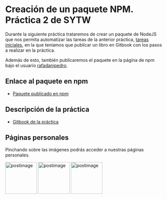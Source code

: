# Creación de un paquete NPM. Práctica 2 de SYTW

Durante la siguiente práctica trataremos de crear un paquete de NodeJS que nos permita automatizar las tareas de la anterior práctica, [tareas iniciales](https://github.com/ULL-ESIT-SYTW-1617/tareas-iniciales-rafadanipedro), en la que teníamos que publicar un libro en Gitbook con los pasos a realizar en la práctica.

Además de esto, también publicaremos el paquete en la página de npm bajo el usuario [rafadanipedro](https://www.npmjs.com/~rafadanipedro).

## Enlace al paquete en npm
 * [Paquete publicado en npm]()

## Descripción de la práctica
 * [Gitbook de la práctica](https://casianorodriguezleon.gitbooks.io/ull-esit-1617/content/practicas/practicanm.html)

## Páginas personales
 
Pinchando sobre las imágenes podrás acceder a nuestras páginas personales.

<a href='https://rafaherrero.github.io' target='_blank'><img src='https://s12.postimg.org/gelu4i0od/Foto_Campus_Virtual.jpg' border='0' alt='postimage' width='100px'/></a> <a href='https://alu0100505078.github.io/' target='_blank'><img src='https://s16.postimg.org/479li53j9/pedrerol.png' border='0' alt='postimage' width='100px'/></a> <a href='https://danielramosacosta.github.io/' target='_blank'><img src='https://s15.postimg.org/73y1sgirv/danielo.png' border='0' alt='postimage' width='100px'/></a>